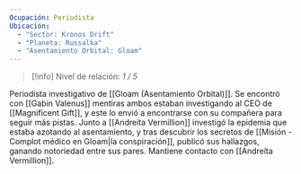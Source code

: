 ```yaml
---
Ocupación: Periodista
Ubicación:
  - "Sector: Kronos Drift"
  - "Planeta: Russalka"
  - "Asentamiento Orbital: Gloam"
---
```

>[!info] Nivel de relación: *1 / 5*

Periodista investigativo de [[Gloam (Asentamiento Orbital)]]. Se encontró con [[Gabin Valenus]] mentiras ambos estaban investigando al CEO de [[Magnificent Gift]], y este lo envió a encontrarse con su compañera para seguir más pistas. Junto a [[Andreíta Vermillion]] investigó la epidemia que estaba azotando al asentamiento, y tras descubrir los secretos de [[Misión - Complot médico en Gloam|la conspiración]], publicó sus hallazgos, ganando notoriedad entre sus pares.
Mantiene contacto con [[Andreíta Vermillion]].